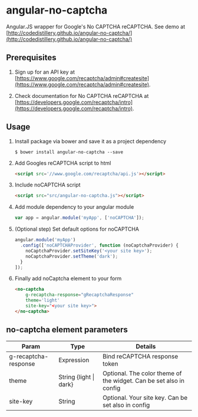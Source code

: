 angular-no-captcha
==================

Angular.JS wrapper for Google's No CAPTCHA reCAPTCHA. See demo at [http://codedistillery.github.io/angular-no-captcha/](http://codedistillery.github.io/angular-no-captcha/)

## Prerequisites

1. Sign up for an API key at [https://www.google.com/recaptcha/admin#createsite](https://www.google.com/recaptcha/admin#createsite).

1. Check documentation for No CAPTCHA reCAPTCHA at [https://developers.google.com/recaptcha/intro](https://developers.google.com/recaptcha/intro).

## Usage

1. Install package via bower and save it as a project dependency
    ```
    $ bower install angular-no-captcha --save
    ```

1. Add Googles reCAPTCHA script to html
    ```html
    <script src='//www.google.com/recaptcha/api.js'></script>
    ```

1. Include noCAPTCHA script
    ```html
    <script src="src/angular-no-captcha.js"></script>
    ```

1. Add module dependency to your angular module
    ```javascript
    var app = angular.module('myApp', ['noCAPTCHA']);
    ```

1. (Optional step) Set default options for noCAPTCHA 
    ```javascript
    angular.module('myApp')
      .config(['noCAPTCHAProvider', function (noCaptchaProvider) {
        noCaptchaProvider.setSiteKey('<your site key>');
        noCaptchaProvider.setTheme('dark');
      }
    ]);
    ```
    
1. Finally add noCaptcha element to your form
    ```html
    <no-captcha
        g-recaptcha-response="gRecaptchaResponse"
        theme='light'
        site-key="<your site key>">
    </no-captcha>
    ```

## no-captcha element parameters

| Param                | Type                   | Details                                                            |
|----------------------|------------------------|--------------------------------------------------------------------|
| g-recaptcha-response | Expression             | Bind reCAPTCHA response token                                      |
| theme                | String {light \| dark} | Optional. The color theme of the widget. Can be set also in config |
| site-key             | String                 | Optional. Your site key. Can be set also in config                 |

